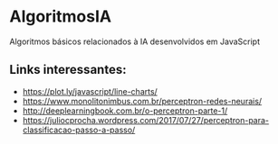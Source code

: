 # AlgoritmosIA
Algoritmos básicos relacionados à IA desenvolvidos em JavaScript

## Links interessantes:

* https://plot.ly/javascript/line-charts/
* https://www.monolitonimbus.com.br/perceptron-redes-neurais/
* http://deeplearningbook.com.br/o-perceptron-parte-1/
* https://juliocprocha.wordpress.com/2017/07/27/perceptron-para-classificacao-passo-a-passo/
